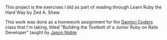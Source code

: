 This project is the exercises I did as
part of reading through Learn Ruby the
Hard Way by Zed A. Shaw.

This work was done as a homework assignment
for the [Davinci Coders](http://www.davincicoders.com/)
class that I'm taking, titled "Building
the Toolbelt of a Junior Ruby on Rails
Developer" taught by [Jason Noble](http://jasonnoble.org)
